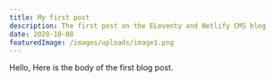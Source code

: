 ```yaml
---
title: My first post
description: The first post on the ELeventy and Netlify CMS blog
date: 2020-10-08
featuredImage: /images/uploads/image1.png
---
```


Hello, Here is the body of the first blog post.